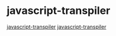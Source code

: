 # javascript-transpiler

[javascript-transpiler](https://github.com/cincheo/jsweet)
[javascript-transpiler](https://github.com/hengestone/lua-languages)
